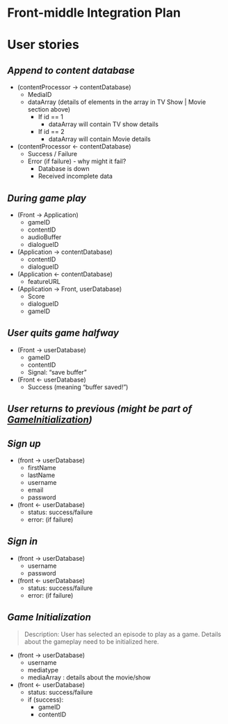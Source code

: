 # Front-middle Integration Plan

# User stories
## *Append to content database*
- (contentProcessor → contentDatabase)
    - MediaID
    - dataArray (details of elements in the array in TV Show | Movie section above)
        - If id == 1
            - dataArray will contain TV show details
        - If id == 2
            - dataArray will contain Movie details
- (contentProcessor ← contentDatabase)
    - Success / Failure
    - Error (if failure) - why might it fail?
        - Database is down
        - Received incomplete data

## *During game play*
- (Front → Application)
    - gameID
    - contentID
    - audioBuffer
    - dialogueID
- (Application → contentDatabase)
    - contentID
    - dialogueID
- (Application ← contentDatabase)
    - featureURL
- (Application → Front, userDatabase)
    - Score
    - dialogueID
    - gameID

## *User quits game halfway*
- (Front → userDatabase)
    - gameID
    - contentID
    - Signal: “save buffer”
- (Front ← userDatabase)
    - Success (meaning “buffer saved!”)

## *User returns to previous (might be part of [GameInitialization](#game-initialization))*

## *Sign up*
- (front → userDatabase)
    - firstName
    - lastName
    - username
    - email
    - password
- (front ← userDatabase)
    - status: success/failure
    - error: (if failure)

## *Sign in*
- (front → userDatabase)
    - username
    - password
- (front ← userDatabase)
    - status: success/failure
    - error: (if failure)

## *Game Initialization*
> Description: User has selected an episode to play as a game. Details about the gameplay need to be initialized here.
- (front → userDatabase)
    - username
    - mediatype
    - mediaArray : details about the movie/show
- (front ← userDatabase)
    - status: success/failure
    - if (success): 
        - gameID
        - contentID





